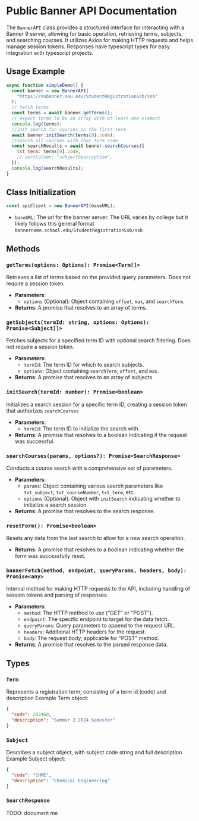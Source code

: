 # Public Banner API Documentation

The `BannerAPI` class provides a structured interface for interacting with a Banner 9 server, allowing for basic operation, retrieving terms, subjects, and searching courses. It utilizes Axios for making HTTP requests and helps manage session tokens. Responses have typescript types for easy integration with typescript projects.

## Usage Example

```javascript
async function simpleDemo() {
  const banner = new BannerAPI(
    "https://nubanner.neu.edu/StudentRegistrationSsb/ssb"
  );
  // fetch terms
  const terms = await banner.getTerms();
  // expect terms to be an array with at least one element
  console.log(terms);
  //init search for courses in the first term
  await banner.initSearch(terms[0].code);
  //search all courses with that term code
  const searchResults = await banner.searchCourses({
    txt_term: terms[0].code,
    // sortColumn: "subjectDescription",
  });
  console.log(searchResults);
}
```

## Class Initialization

```javascript
const apiClient = new BannerAPI(baseURL);
```

- `baseURL`: The url for the banner server. The URL varies by college but it likely follows this general format `bannername.school.edu/StudentRegistrationSsb/ssb`

## Methods

### `getTerms(options: Options): Promise<Term[]>`

Retrieves a list of terms based on the provided query parameters. Does not require a session token.

- **Parameters**:
  - `options` (Optional): Object containing `offset`, `max`, and `searchTerm`.
- **Returns**: A promise that resolves to an array of terms.

### `getSubjects(termId: string, options: Options): Promise<Subject[]>`

Fetches subjects for a specified term ID with optional search filtering. Does not require a session token.

- **Parameters**:
  - `termId`: The term ID for which to search subjects.
  - `options`: Object containing `searchTerm`, `offset`, and `max`.
- **Returns**: A promise that resolves to an array of subjects.

### `initSearch(termId: number): Promise<boolean>`

Initializes a search session for a specific term ID, creating a session token that authorizes `searchCourses`

- **Parameters**:
  - `termId`: The term ID to initialize the search with.
- **Returns**: A promise that resolves to a boolean indicating if the request was successful.

### `searchCourses(params, options?): Promise<SearchResponse>`

Conducts a course search with a comprehensive set of parameters.

- **Parameters**:
  - `params`: Object containing various search parameters like `txt_subject`, `txt_courseNumber`, `txt_term`, etc.
  - `options` (Optional): Object with `initSearch` indicating whether to initialize a search session.
- **Returns**: A promise that resolves to the search response.

### `resetForm(): Promise<boolean>`

Resets any data from the last search to allow for a new search operation.

- **Returns**: A promise that resolves to a boolean indicating whether the form was successfully reset.

### `bannerFetch(method, endpoint, queryParams, headers, body): Promise<any>`

Internal method for making HTTP requests to the API, including handling of session tokens and parsing of responses.

- **Parameters**:
  - `method`: The HTTP method to use ("GET" or "POST").
  - `endpoint`: The specific endpoint to target for the data fetch.
  - `queryParams`: Query parameters to append to the request URL.
  - `headers`: Additional HTTP headers for the request.
  - `body`: The request body, applicable for "POST" method.
- **Returns**: A promise that resolves to the parsed response data.

## Types

### `Term`

Represents a registration term, consisting of a term id (code) and description
Example Term object:

```json
{
  "code": 202460,
  "description": "Summer 2 2024 Semester"
}
```

### `Subject`

Describes a subject object, with subject code string and full description
Example Subject object:

```json
{
  "code": "CHME",
  "description": "Chemical Engineering"
}
```

### `SearchResponse`

TODO: document me
